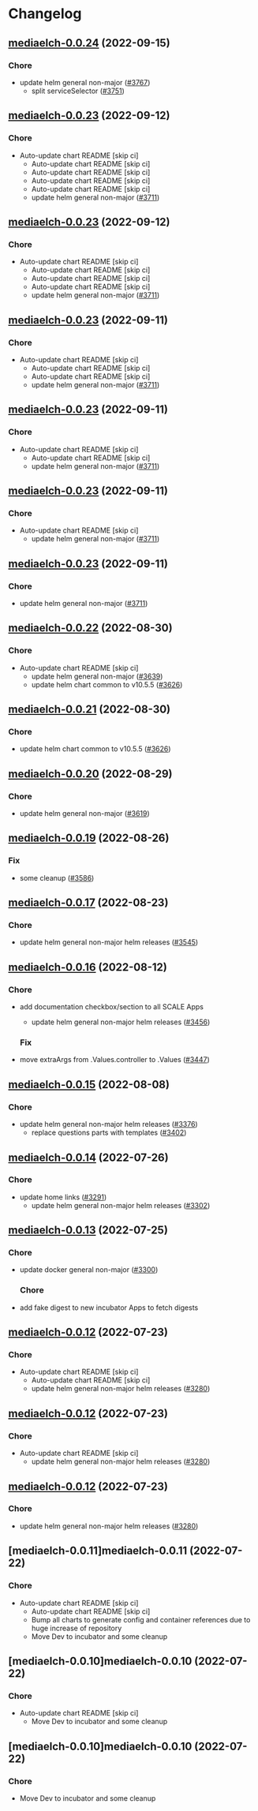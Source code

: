 # Changelog



## [mediaelch-0.0.24](https://github.com/truecharts/charts/compare/mediaelch-0.0.23...mediaelch-0.0.24) (2022-09-15)

### Chore

- update helm general non-major ([#3767](https://github.com/truecharts/charts/issues/3767))
  - split serviceSelector ([#3751](https://github.com/truecharts/charts/issues/3751))




## [mediaelch-0.0.23](https://github.com/truecharts/charts/compare/mediaelch-0.0.22...mediaelch-0.0.23) (2022-09-12)

### Chore

- Auto-update chart README [skip ci]
  - Auto-update chart README [skip ci]
  - Auto-update chart README [skip ci]
  - Auto-update chart README [skip ci]
  - Auto-update chart README [skip ci]
  - update helm general non-major ([#3711](https://github.com/truecharts/charts/issues/3711))




## [mediaelch-0.0.23](https://github.com/truecharts/charts/compare/mediaelch-0.0.22...mediaelch-0.0.23) (2022-09-12)

### Chore

- Auto-update chart README [skip ci]
  - Auto-update chart README [skip ci]
  - Auto-update chart README [skip ci]
  - Auto-update chart README [skip ci]
  - update helm general non-major ([#3711](https://github.com/truecharts/charts/issues/3711))




## [mediaelch-0.0.23](https://github.com/truecharts/charts/compare/mediaelch-0.0.22...mediaelch-0.0.23) (2022-09-11)

### Chore

- Auto-update chart README [skip ci]
  - Auto-update chart README [skip ci]
  - Auto-update chart README [skip ci]
  - update helm general non-major ([#3711](https://github.com/truecharts/charts/issues/3711))




## [mediaelch-0.0.23](https://github.com/truecharts/charts/compare/mediaelch-0.0.22...mediaelch-0.0.23) (2022-09-11)

### Chore

- Auto-update chart README [skip ci]
  - Auto-update chart README [skip ci]
  - update helm general non-major ([#3711](https://github.com/truecharts/charts/issues/3711))




## [mediaelch-0.0.23](https://github.com/truecharts/charts/compare/mediaelch-0.0.22...mediaelch-0.0.23) (2022-09-11)

### Chore

- Auto-update chart README [skip ci]
  - update helm general non-major ([#3711](https://github.com/truecharts/charts/issues/3711))




## [mediaelch-0.0.23](https://github.com/truecharts/charts/compare/mediaelch-0.0.22...mediaelch-0.0.23) (2022-09-11)

### Chore

- update helm general non-major ([#3711](https://github.com/truecharts/charts/issues/3711))




## [mediaelch-0.0.22](https://github.com/truecharts/charts/compare/mediaelch-0.0.20...mediaelch-0.0.22) (2022-08-30)

### Chore

- Auto-update chart README [skip ci]
  - update helm general non-major ([#3639](https://github.com/truecharts/charts/issues/3639))
  - update helm chart common to v10.5.5 ([#3626](https://github.com/truecharts/charts/issues/3626))




## [mediaelch-0.0.21](https://github.com/truecharts/charts/compare/mediaelch-0.0.20...mediaelch-0.0.21) (2022-08-30)

### Chore

- update helm chart common to v10.5.5 ([#3626](https://github.com/truecharts/charts/issues/3626))




## [mediaelch-0.0.20](https://github.com/truecharts/charts/compare/mediaelch-0.0.19...mediaelch-0.0.20) (2022-08-29)

### Chore

- update helm general non-major ([#3619](https://github.com/truecharts/charts/issues/3619))




## [mediaelch-0.0.19](https://github.com/truecharts/charts/compare/mediaelch-0.0.17...mediaelch-0.0.19) (2022-08-26)

### Fix

- some cleanup ([#3586](https://github.com/truecharts/charts/issues/3586))




## [mediaelch-0.0.17](https://github.com/truecharts/charts/compare/mediaelch-0.0.16...mediaelch-0.0.17) (2022-08-23)

### Chore

- update helm general non-major helm releases ([#3545](https://github.com/truecharts/charts/issues/3545))




## [mediaelch-0.0.16](https://github.com/truecharts/charts/compare/mediaelch-0.0.15...mediaelch-0.0.16) (2022-08-12)

### Chore

- add documentation checkbox/section to all SCALE Apps
  - update helm general non-major helm releases ([#3456](https://github.com/truecharts/charts/issues/3456))

  ### Fix

- move extraArgs from .Values.controller to .Values ([#3447](https://github.com/truecharts/charts/issues/3447))




## [mediaelch-0.0.15](https://github.com/truecharts/charts/compare/mediaelch-0.0.14...mediaelch-0.0.15) (2022-08-08)

### Chore

- update helm general non-major helm releases ([#3376](https://github.com/truecharts/charts/issues/3376))
  - replace questions parts with templates ([#3402](https://github.com/truecharts/charts/issues/3402))




## [mediaelch-0.0.14](https://github.com/truecharts/apps/compare/mediaelch-0.0.13...mediaelch-0.0.14) (2022-07-26)

### Chore

- update home links ([#3291](https://github.com/truecharts/apps/issues/3291))
  - update helm general non-major helm releases ([#3302](https://github.com/truecharts/apps/issues/3302))




## [mediaelch-0.0.13](https://github.com/truecharts/apps/compare/mediaelch-0.0.12...mediaelch-0.0.13) (2022-07-25)

### Chore

- update docker general non-major ([#3300](https://github.com/truecharts/apps/issues/3300))

  ### Chore

- add fake digest to new incubator Apps to fetch digests




## [mediaelch-0.0.12](https://github.com/truecharts/apps/compare/mediaelch-0.0.11...mediaelch-0.0.12) (2022-07-23)

### Chore

- Auto-update chart README [skip ci]
  - Auto-update chart README [skip ci]
  - update helm general non-major helm releases ([#3280](https://github.com/truecharts/apps/issues/3280))




## [mediaelch-0.0.12](https://github.com/truecharts/apps/compare/mediaelch-0.0.11...mediaelch-0.0.12) (2022-07-23)

### Chore

- Auto-update chart README [skip ci]
  - update helm general non-major helm releases ([#3280](https://github.com/truecharts/apps/issues/3280))




## [mediaelch-0.0.12](https://github.com/truecharts/apps/compare/mediaelch-0.0.11...mediaelch-0.0.12) (2022-07-23)

### Chore

- update helm general non-major helm releases ([#3280](https://github.com/truecharts/apps/issues/3280))




## [mediaelch-0.0.11]mediaelch-0.0.11 (2022-07-22)

### Chore

- Auto-update chart README [skip ci]
  - Auto-update chart README [skip ci]
  - Bump all charts to generate config and container references due to huge increase of repository
  - Move Dev to incubator and some cleanup




## [mediaelch-0.0.10]mediaelch-0.0.10 (2022-07-22)

### Chore

- Auto-update chart README [skip ci]
  - Move Dev to incubator and some cleanup




## [mediaelch-0.0.10]mediaelch-0.0.10 (2022-07-22)

### Chore

- Move Dev to incubator and some cleanup
